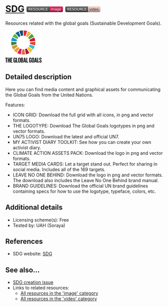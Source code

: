 # [SDG](https://www.globalgoals.org/resources)  [<img src="images/resource-image.png" align="bottom">](https://github.com/e-CLOSE/Toolbox/issues?q=label%3A02_RESOURCE+label%3Aimage) [<img src="images/resource-video.png" align="bottom">](https://github.com/e-CLOSE/Toolbox/issues?q=label%3A02_RESOURCE+label%3Avideo)

Resources related with the global goals (Sustainable Development Goals).

[<img src="images/SDG.svg" align="bottom" height="100" alt="SDG">](https://github.com/e-CLOSE/Toolbox/blob/main/Resources/SDG.md)

## Detailed description

Here you can find media content and graphical assets for communicating the Global Goals from the United Nations.

Features:

- ICON GRID: Download the full grid with all icons, in png and vector formats.
- THE LOGOTYPE: Download The Global Goals logotypes in png and vector formats.
- UN75 LOGO: Download the latest and official UN7.
- MY ACTIVIST DIARY TOOLKIT: See how you can create your own activist diary.
- CLIMATE ACTION ASSETS PACK: Download the logo in png and vector formats.
- TARGET MEDIA CARDS: Let a target stand out. Perfect for sharing in social media. Includes all of the 169 targets.
- LEAVE NO ONE BEHIND: Download the logo in png and vector formats. The download also includes the Leave No One Behind brand manual.
- BRAND GUIDELINES: Download the official UN brand guidelines containing specs for how to use the logotype, typeface, colors, etc.


## Additional details

- Licensing scheme(s): Free
- Tested by: UAH (Soraya)


## References

- SDG website: [SDG](https://www.globalgoals.org/resources)


## See also...

- [SDG creation issue](https://github.com/e-CLOSE/Toolbox/issues/196)
- Links to related resources:
  - [All resources in the 'image' category](https://github.com/e-CLOSE/Toolbox/issues?q=label%3A02_RESOURCE+label%3Aimage)
  - [All resources in the 'video' category](https://github.com/e-CLOSE/Toolbox/issues?q=label%3A02_RESOURCE+label%3Avideo)
